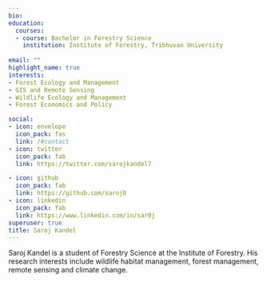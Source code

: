 ```yaml
---
bio: 
education:
  courses:
  - course: Bachelor in Forestry Science
    institution: Institute of Forestry, Tribhuvan University
    
email: ""
highlight_name: true
interests:
- Forest Ecology and Management
- GIS and Remote Sensing
- Wildlife Ecology and Management
- Forest Economics and Policy

social:
- icon: envelope
  icon_pack: fas
  link: /#contact
- icon: twitter
  icon_pack: fab
  link: https://twitter.com/sarojkandel7

- icon: github
  icon_pack: fab
  link: https://github.com/saroj8
- icon: linkedin
  icon_pack: fab
  link: https://www.linkedin.com/in/sar0j
superuser: true
title: Saroj Kandel
---
```


Saroj Kandel is a student  of Forestry Science at the Institute of Forestry. His research interests include wildlife habitat management, forest management, remote sensing and climate change. 

